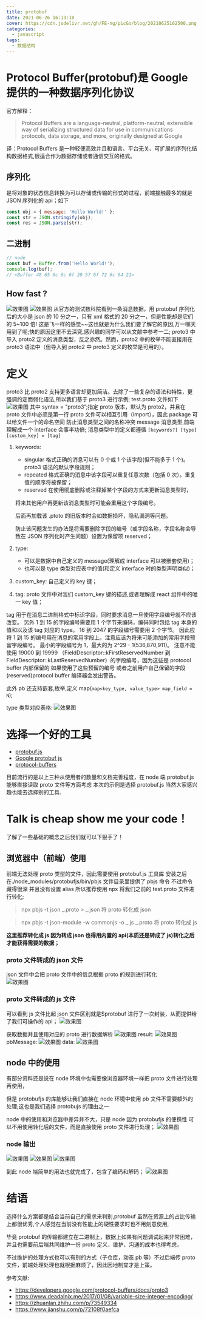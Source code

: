 ```yaml
---
title: protobuf
date: 2021-06-26 16:13:18
cover: https://cdn.jsdelivr.net/gh/FE-ng/picGo/blog/20210625162500.png
categories:
  - javascript
tags:
  - 数据结构
---
```


# Protocol Buffer(protobuf)是 Google 提供的一种数据序列化协议

官方解释：

> Protocol Buffers are a language-neutral, platform-neutral,
> extensible way of serializing structured data for use in communications protocols,
> data storage, and more, originally designed at Google

译：Protocol Buffers 是一种轻便高效并且和语言、平台无关、可扩展的序列化结构数据格式,很适合作为数据存储或者通信交互的格式。

## 序列化

是将对象的状态信息转换为可以存储或传输的形式的过程，前端接触最多的就是 JSON 序列化的 api；如下

```javascript
const obj = { message: 'Hello World!' };
const str = JSON.stringify(obj);
const res = JSON.parse(str);
```

## 二进制

```javascript
// node
const buf = Buffer.from('Hello World!');
console.log(buf);
// <Buffer 48 65 6c 6c 6f 20 57 6f 72 6c 64 21>
```

## How fast ?

<img class="image400" src="https://cdn.jsdelivr.net/gh/FE-ng/picGo/blog/20210628105650.png"  alt="效果图" />
<img class="image400" src="https://cdn.jsdelivr.net/gh/FE-ng/picGo/blog/20210628105933.png"  alt="效果图" />
从官方的测试数科院看到一条消息数据，用 protobuf 序列化后的大小是 json 的 10 分之一，只有 xml 格式的 20 分之一，但是性能却是它们的 5~100 倍!  
这是飞一样的感觉~~这也就是为什么我们要了解它的原因,万一哪天用到了呢;快的原因这里不去深究,感兴趣的同学可以从文献中参考一二;  
proto3 中导入 proto2 定义的消息类型，反之亦然。然而，proto2 中的枚举不能直接用在 proto3 语法中（但导入到 proto2 中 proto3 定义的枚举是可用的）。

# 定义

proto3 比 proto2 支持更多语言却更加简洁。去除了一些复杂的语法和特性，更强调约定而弱化语法,所以我们基于 proto3 进行示例;
test.proto 文件如下
<img class="image400" src="https://cdn.jsdelivr.net/gh/FE-ng/picGo/blog/20210628110009.png"  alt="效果图" />
其中
syntax = "proto3”;指定 proto 版本，默认为 proto2，并且在 proto 文件中必须是第一行
proto 文件可以相互引用（import），因此 package 可以给文件一个的命名空间 防止消息类型之间的名称冲突
message 消息类型,前端理解成一个 interface 会事半功倍;
消息类型中的定义都遵循 `[keywords?] [type] [custom_key] = [tag]`

1. keywords:

   - singular 格式正确的消息可以有 0 个或 1 个该字段(但不能多于 1 个)。proto3 语法的默认字段规则；
   - repeated 格式正确的消息中该字段可以重复任意次数（包括 0 次）。重复值的顺序将被保留；
   - reserved 在使用彻底删除或注释掉某个字段的方式来更新消息类型时，

   将来其他用户再更新该消息类型时可能会重用这个字段编号。

   后面再加载该 .ptoto 的旧版本时会如数据损坏，隐私漏洞等问题。

   防止该问题发生的办法是将需要删除字段的编号（或字段名称，字段名称会导致在 JSON 序列化时产生问题）设置为保留项 reserved；

2. type:

   - 可以是数据中自己定义的 message(理解成 interface 可以被嵌套使用)；
   - 也可以是 type 类型对应表中的值(和定义 interface 时的类型声明类似)；

3. custom_key: 自己定义的 key 键；
4. tag: proto 文件中对我们 custom_key 键的描述,或者理解成 react 组件中的唯一 key 值；

tag 用于在消息二进制格式中标识字段，同时要求消息一旦使用字段编号就不应该改变。
另外 1 到 15 的字段编号需要用 1 个字节来编码，编码同时包括 tag 本身的值和以及该 tag 对应的 type。
16 到 2047 的字段编号需要用 2 个字节。
因此应将 1 到 15 的编号用在消息的常用字段上。注意应该为将来可能添加的常用字段预留字段编号。
最小的字段编号为 1，最大的为 2^29 - 1(536,870,911)。
注意不能使用 19000 到 19999 （FieldDescriptor::kFirstReservedNumber 到 FieldDescriptor::kLastReservedNumber）的字段编号，因为这些是 protocol buffer 内部保留的
如果使用了这些预留的编号 或者之前用户自己保留的字段(reserved)protocol buffer 编译器会发出警告。

此外 pb 还支持嵌套,枚举,定义 map(`map<key_type, value_type> map_field = N`);

type 类型对应表格:
<img class="image800" src="https://cdn.jsdelivr.net/gh/FE-ng/picGo/blog/20210628110040.png"  alt="效果图" />

# 选择一个好的工具

- [protobuf.js](https://github.com/protobufjs/protobuf.js)
- [Google protobuf js](https://github.com/protocolbuffers/protobuf/tree/master/js)
- [protocol-buffers](https://github.com/mafintosh/protocol-buffers)

目前流行的是以上三种从使用者的数量和文档完善程度，在 node 端 protobuf.js 能够直接读取 proto 文件等方面考虑
本次的示例是选择 protobuf.js 当然大家感兴趣也能去选择别的工具.

# Talk is cheap show me your code！

了解了一些基础的概念之后我们就可以下狠手了！

## 浏览器中（前端）使用

前端无法处理 proto 类型的文件，因此需要使用 protobuf.js 工具库
安装之后在./node_modules/protobufjs/bin/pbjs 文件目录里提供了 pbjs 命令
不过命令藏得很深 并且没有设置 alias 所以推荐使用 npx 将我们之前的 test.proto 文件进行转化;

> npx pbjs -t json _.proto > _.json
> 将 proto 转化成 json

> npx pbjs -t json-module -w commonjs -o _.js _.proto
> 将 proto 转化成 js

**这里推荐转化成 js 因为转成 json 也得用内置的 api(本质还是转成了 js)转化之后才能获得需要的数据；**

### proto 文件转成的 json 文件

json 文件中会把 proto 文件中的信息根据 proto 的规则进行转化  
<img class="image400" src="https://cdn.jsdelivr.net/gh/FE-ng/picGo/blog/20210628110054.png"  alt="效果图" />

### proto 文件转成的 js 文件

可以看到 js 文件比起 json 文件区别就是$protobuf 进行了一次封装，从而提供给了我们可操作的 api；
<img class="image400" src="https://cdn.jsdelivr.net/gh/FE-ng/picGo/blog/20210628110229.png"  alt="效果图" />

获取数据并且使用对应的 proto 进行数据解析
<img class="image400" src="https://cdn.jsdelivr.net/gh/FE-ng/picGo/blog/20210628110246.png"  alt="效果图" />
result:
<img class="image400" src="https://cdn.jsdelivr.net/gh/FE-ng/picGo/blog/20210628110301.png"  alt="效果图" />
pbMessage:
<img class="image400" src="https://cdn.jsdelivr.net/gh/FE-ng/picGo/blog/20210628110313.png"  alt="效果图" />
data:
<img class="image400" src="https://cdn.jsdelivr.net/gh/FE-ng/picGo/blog/20210628110326.png"  alt="效果图" />

## node 中的使用

有部分资料还是说在 node 环境中也需要像浏览器环境一样把 proto 文件进行处理再使用，

但是 protobufjs 的库能够让我们直接在 node 环境中使用 pb 文件不需要额外的处理;这也是我们选择 protobujs 的理由之一

node 中的使用和浏览器中差异并不大，只是 node 因为 protobufjs 的便携性 可以不用使用转化后的文件，而是直接使用 proto 文件进行处理；
<img class="image800" src="https://cdn.jsdelivr.net/gh/FE-ng/picGo/blog/20210628110354.png"  alt="效果图" />

### node 输出

<img class="image800" src="https://cdn.jsdelivr.net/gh/FE-ng/picGo/blog/20210628110419.png"  alt="效果图" />
<img class="image800" src="https://cdn.jsdelivr.net/gh/FE-ng/picGo/blog/20210628110433.png"  alt="效果图" />
<img class="image800" src="https://cdn.jsdelivr.net/gh/FE-ng/picGo/blog/20210628110510.png"  alt="效果图" />

到此 node 端简单的用法也就完成了，包含了编码和解码；
<img class="image400" src="https://cdn.jsdelivr.net/gh/FE-ng/picGo/blog/20210628110519.png"  alt="效果图" />

# 结语

选择什么方案都是结合当前自己的需求来判别,protobuf 虽然在资源上的占比传输上都很优秀,个人感觉在当前没有性能上的硬性要求时也不用刻意使用,

毕竟 protobuf 的传输都建立在二进制上，数据上如果有问题调试起来非常困难，并且也需要前后端共同维护一份 proto 定义，维护、沟通的成本也得考虑，

不过维护的处理方式也可以有别的方式（子仓库，动态 pb 等）不过后端传 proto 文件，前端处理处理也就根据麻烦了，因此因地制宜才是上策。

参考文献:

- https://developers.google.com/protocol-buffers/docs/proto3
- https://www.deadalnix.me/2017/01/08/variable-size-integer-encoding/
- https://zhuanlan.zhihu.com/p/73549334
- https://www.jianshu.com/p/72108f0aefca
